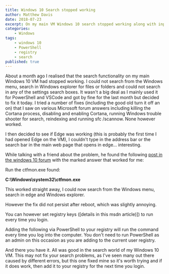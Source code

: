 ```yaml
---
title: Windows 10 Search stopped working
author: Matthew Davis
date: 2018-07-23
excerpt: On my main VM Windows 10 search stopped working along with input to the Edge browser
categories: 
    - Windows
tags:
    - windows 10
    - PowerShell
    - registry
    - search
published: true
---
```


About a month ago I realised that the search functionality on my main Windows 10 VM had stopped working. I could not search from the Windows menu, search in Windows explorer for files or folders and could not search in any of the settings search boxes. It wasn't a big deal as I mainly used it for PowerShell and VSCode and got by fine for the last month but decided to fix it today. I tried a number of fixes (including the good old turn it off an on) that I saw on various Microsoft forum answers including killing the Cortana process, disabling and enabling Cortana, running Windows trouble shooter for search, reindexing and running sfc /scannow. None however worked.

I then decided to see if Edge was working (this is probably the first time I had opened Edge on the VM), I couldn't type in the address bar or the search bar in the main web page that opens in edge... interesting.

While talking with a friend about the problem, he found the following [post in the windows 10 forum] with the marked answer that worked for me: 

Run the ctfmon.exe found:

**C:\Windows\system32\ctfmon.exe**

This worked straight away, I could now search from the Windows menu, search in edge and Windows explorer.

However the fix did not persist after reboot, which was slightly annoying.

You can however set registry keys ([details in this msdn article)]) to run every time you login.

Adding the following via PowerShell to your registry will run the command every time you log into the computer. You don't need to run PowerShell as an admin on this occasion as you are adding to the current user registry.

<script src="https://gist.github.com/MatthewJDavis/e46333ba3eab570c3b585cc8ab38e3f6.js"></script>

And there you have it. All was good in the search world of my Windows 10 VM. This may not fix your search problems, as I've seen many out there caused by different errors, but this one fixed mine so it's worth trying and if it does work, then add it to your registry for the next time you login.


[post in the windows 10 forum]:https://answers.microsoft.com/en-us/windows/forum/windows_10-win_cortana/cant-type-in-windows-10-search-bar/7dce8411-8671-4d3e-90d1-b9bdc0aa4734
[details in this msdn article]:https://docs.microsoft.com/en-gb/windows/desktop/SetupApi/run-and-runonce-registry-keys